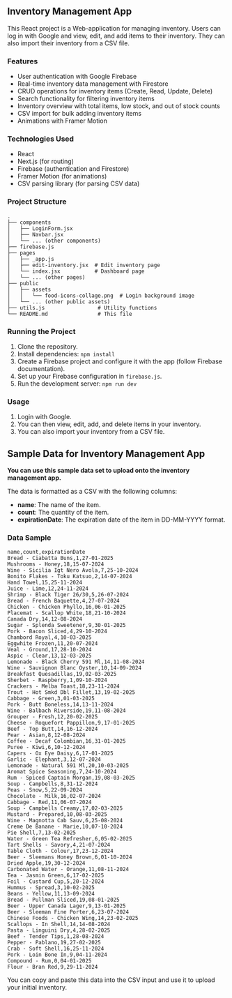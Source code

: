 ## Inventory Management App

This React project is a Web-application for managing inventory. Users can log in with Google and view, edit, and add items to their inventory. They can also import their inventory from a CSV file.

### Features

* User authentication with Google Firebase
* Real-time inventory data management with Firestore
* CRUD operations for inventory items (Create, Read, Update, Delete)
* Search functionality for filtering inventory items
* Inventory overview with total items, low stock, and out of stock counts
* CSV import for bulk adding inventory items
* Animations with Framer Motion

### Technologies Used

* React
* Next.js (for routing)
* Firebase (authentication and Firestore)
* Framer Motion (for animations)
* CSV parsing library (for parsing CSV data)

### Project Structure

```
.
├── components
│   ├── LoginForm.jsx
│   ├── Navbar.jsx
│   └── ... (other components)
├── firebase.js
├── pages
│   ├── _app.js
│   ├── edit-inventory.jsx  # Edit inventory page
│   └── index.jsx           # Dashboard page
│   └── ... (other pages)
├── public
│   ├── assets
│   │   └── food-icons-collage.png  # Login background image
│   └── ... (other public assets)
├── utils.js                 # Utility functions
└── README.md                # This file
```

### Running the Project

1. Clone the repository.
2. Install dependencies: `npm install`
3. Create a Firebase project and configure it with the app (follow Firebase documentation).
4. Set up your Firebase configuration in `firebase.js`.
5. Run the development server: `npm run dev`

### Usage

1. Login with Google.
2. You can then view, edit, add, and delete items in your inventory.
3. You can also import your inventory from a CSV file.


## Sample Data for Inventory Management App

**You can use this sample data set to upload onto the inventory management app.**

The data is formatted as a CSV with the following columns:

* **name**: The name of the item.
* **count**: The quantity of the item.
* **expirationDate**: The expiration date of the item in DD-MM-YYYY format.


### Data Sample

```
name,count,expirationDate
Bread - Ciabatta Buns,1,27-01-2025
Mushrooms - Honey,18,15-07-2024
Wine - Sicilia Igt Nero Avola,7,25-10-2024
Bonito Flakes - Toku Katsuo,2,14-07-2024
Hand Towel,15,25-11-2024
Juice - Lime,12,24-11-2024
Shrimp - Black Tiger 26/30,5,26-07-2024
Bread - French Baquette,4,27-07-2024
Chicken - Chicken Phyllo,16,06-01-2025
Placemat - Scallop White,18,21-10-2024
Canada Dry,14,12-08-2024
Sugar - Splenda Sweetener,9,30-01-2025
Pork - Bacon Sliced,4,29-10-2024
Chambord Royal,4,10-03-2025
Eggwhite Frozen,11,20-07-2024
Veal - Ground,17,28-10-2024
Aspic - Clear,13,12-03-2025
Lemonade - Black Cherry 591 Ml,14,11-08-2024
Wine - Sauvignon Blanc Oyster,10,14-09-2024
Breakfast Quesadillas,19,02-03-2025
Sherbet - Raspberry,1,09-10-2024
Crackers - Melba Toast,18,23-11-2024
Trout - Hot Smkd Dbl Fillet,13,19-02-2025
Cabbage - Green,3,01-03-2025
Pork - Butt Boneless,14,13-11-2024
Wine - Balbach Riverside,19,11-08-2024
Grouper - Fresh,12,20-02-2025
Cheese - Roquefort Pappillon,9,17-01-2025
Beef - Top Butt,14,16-12-2024
Pear - Asian,8,12-08-2024
Coffee - Decaf Colombian,16,31-01-2025
Puree - Kiwi,6,10-12-2024
Capers - Ox Eye Daisy,6,17-01-2025
Garlic - Elephant,3,12-07-2024
Lemonade - Natural 591 Ml,20,10-03-2025
Aromat Spice Seasoning,7,24-10-2024
Rum - Spiced Captain Morgan,19,08-03-2025
Soup - Campbells,8,31-12-2024
Peas - Snow,5,22-09-2024
Chocolate - Milk,16,02-07-2024
Cabbage - Red,11,06-07-2024
Soup - Campbells Creamy,17,02-03-2025
Mustard - Prepared,10,08-03-2025
Wine - Magnotta Cab Sauv,6,25-08-2024
Creme De Banane - Marie,10,07-10-2024
Pie Shell,7,13-02-2025
Water - Green Tea Refresher,6,05-02-2025
Tart Shells - Savory,4,21-07-2024
Table Cloth - Colour,17,23-12-2024
Beer - Sleemans Honey Brown,6,01-10-2024
Dried Apple,19,30-12-2024
Carbonated Water - Orange,11,08-11-2024
Tea - Jasmin Green,6,17-02-2025
Foil - Custard Cup,5,20-12-2024
Hummus - Spread,3,10-02-2025
Beans - Yellow,11,13-09-2024
Bread - Pullman Sliced,19,08-01-2025
Beer - Upper Canada Lager,9,13-01-2025
Beer - Sleeman Fine Porter,6,23-07-2024
Chinese Foods - Chicken Wing,14,23-02-2025
Scallops - In Shell,14,14-08-2024
Pasta - Linguini Dry,4,28-02-2025
Beef - Tender Tips,1,28-08-2024
Pepper - Pablano,19,27-02-2025
Crab - Soft Shell,16,25-11-2024
Pork - Loin Bone In,9,04-11-2024
Compound - Rum,0,04-01-2025
Flour - Bran Red,9,29-11-2024
```


You can copy and paste this data into the CSV input and use it to upload your initial inventory.
